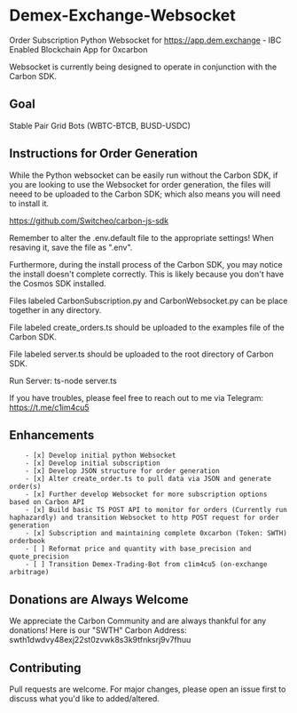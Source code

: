 # Demex-Exchange-Websocket
Order Subscription Python Websocket for <https://app.dem.exchange> - IBC Enabled Blockchain App for 0xcarbon

Websocket is currently being designed to operate in conjunction with the Carbon SDK.

## Goal
Stable Pair Grid Bots (WBTC-BTCB, BUSD-USDC)

## Instructions for Order Generation
While the Python websocket can be easily run without the Carbon SDK, if you are looking to use the Websocket for order generation, the files will neeed to be uploaded to the Carbon SDK; which also means you will need to install it.

<https://github.com/Switcheo/carbon-js-sdk>

Remember to alter the .env.default file to the appropriate settings! When resaving it, save the file as ".env".

Furthermore, during the install process of the Carbon SDK, you may notice the install doesn't complete correctly. This is likely because you don't have the Cosmos SDK installed.

Files labeled CarbonSubscription.py and CarbonWebsocket.py can be place together in any directory.

File labeled create_orders.ts should be uploaded to the examples file of the Carbon SDK.

File labeled server.ts should be uploaded to the root directory of Carbon SDK.

Run Server:
ts-node server.ts

If you have troubles, please feel free to reach out to me via Telegram: <https://t.me/c1im4cu5>

## Enhancements
        - [x] Develop initial python Websocket
        - [x] Develop initial subscription
        - [x] Develop JSON structure for order generation
        - [x] Alter create_order.ts to pull data via JSON and generate order(s)
        - [x] Further develop Websocket for more subscription options based on Carbon API
        - [x] Build basic TS POST API to monitor for orders (Currently run haphazardly) and transition Websocket to http POST request for order generation
        - [x] Subscription and maintaining complete 0xcarbon (Token: SWTH) orderbook
        - [ ] Reformat price and quantity with base_precision and quote_precision
        - [ ] Transition Demex-Trading-Bot from c1im4cu5 (on-exchange arbitrage)

## Donations are Always Welcome
We appreciate the Carbon Community and are always thankful for any donations! Here is our "SWTH" Carbon Address: swth1dwdvy48exj22st0zvwk8s3k9tfnksrj9v7fhuu

## Contributing
Pull requests are welcome. For major changes, please open an issue first to discuss what you'd like to added/altered.
